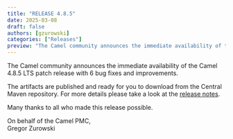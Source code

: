 ```yaml
---
title: "RELEASE 4.8.5"
date: 2025-03-08
draft: false
authors: [gzurowski]
categories: ["Releases"]
preview: "The Camel community announces the immediate availability of the new Camel 4.8.5 LTS release"
---
```


The Camel community announces the immediate availability of the Camel 4.8.5 LTS patch release with 6 bug fixes and improvements.

The artifacts are published and ready for you to download from the Central Maven repository. For more details please take a look at the [release notes](/releases/release-4.8.5/).

Many thanks to all who made this release possible.

On behalf of the Camel PMC,  
Gregor Zurowski
